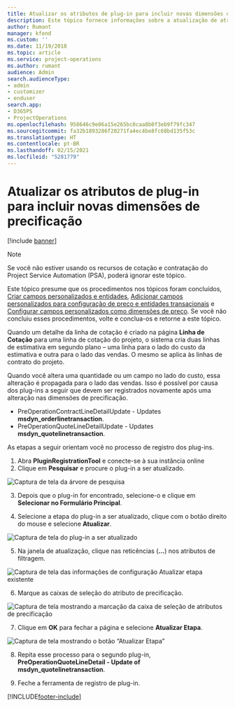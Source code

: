 ```yaml
---
title: Atualizar os atributos de plug-in para incluir novas dimensões de precificação
description: Este tópico fornece informações sobre a atualização de atributos de plug-in para dimensões de precificação.
author: Rumant
manager: kfend
ms.custom: ''
ms.date: 11/19/2018
ms.topic: article
ms.service: project-operations
ms.author: rumant
audience: Admin
search.audienceType:
- admin
- customizer
- enduser
search.app:
- D365PS
- ProjectOperations
ms.openlocfilehash: 958646c9e06a15e265bc0caa8b0f3eb9f79fc347
ms.sourcegitcommit: fa32b1893286f20271fa4ec4be8fc68bd135f53c
ms.translationtype: HT
ms.contentlocale: pt-BR
ms.lasthandoff: 02/15/2021
ms.locfileid: "5281779"
---
```

# <a name="update-plug-in-attributes-to-include-new-pricing-dimensions"></a>Atualizar os atributos de plug-in para incluir novas dimensões de precificação

[!include [banner](../includes/psa-now-project-operations.md)]

> [!NOTE]
> Se você não estiver usando os recursos de cotação e contratação do Project Service Automation (PSA), poderá ignorar este tópico.

Este tópico presume que os procedimentos nos tópicos foram concluídos, [Criar campos personalizados e entidades](create-custom-fields-entities.md), [Adicionar campos personalizados para configuração de preço e entidades transacionais](field-references.md) e [Configurar campos personalizados como dimensões de preço](set-up-pricing-dimensions.md). Se você não concluiu esses procedimentos, volte e conclua-os e retorne a este tópico.

Quando um detalhe da linha de cotação é criado na página **Linha de Cotação** para uma linha de cotação do projeto, o sistema cria duas linhas de estimativa em segundo plano – uma linha para o lado do custo da estimativa e outra para o lado das vendas. O mesmo se aplica às linhas de contrato do projeto.

Quando você altera uma quantidade ou um campo no lado do custo, essa alteração é propagada para o lado das vendas. Isso é possível por causa dos plug-ins a seguir que devem ser registrados novamente após uma alteração nas dimensões de precificação.

- PreOperationContractLineDetailUpdate - Updates **msdyn_orderlinetransaction**.
- PreOperationQuoteLineDetailUpdate - Updates **msdyn_quotelinetransaction**.

As etapas a seguir orientam você no processo de registro dos plug-ins.

1. Abra **PluginRegistrationTool** e conecte-se à sua instância online
2. Clique em **Pesquisar** e procure o plug-in a ser atualizado.

 ![Captura de tela da árvore de pesquisa](media/PRT-1.png)

3. Depois que o plug-in for encontrado, selecione-o e clique em **Selecionar no Formulário Principal**.

4. Selecione a etapa do plug-in a ser atualizado, clique com o botão direito do mouse e selecione **Atualizar**.

 ![Captura de tela do plug-in a ser atualizado](media/PRT-2.png)
 
5. Na janela de atualização, clique nas reticências (**...**) nos atributos de filtragem.

 ![Captura de tela das informações de configuração Atualizar etapa existente](media/PRT-3.png)
 
6. Marque as caixas de seleção do atributo de precificação.

 ![Captura de tela mostrando a marcação da caixa de seleção de atributos de precificação](media/PRT-4.png)

7. Clique em **OK** para fechar a página e selecione **Atualizar Etapa**.

 ![Captura de tela mostrando o botão “Atualizar Etapa”](media/PRT-5.png)
 
8. Repita esse processo para o segundo plug-in, **PreOperationQuoteLineDetail - Update of msdyn_quotelinetransaction**.

9. Feche a ferramenta de registro de plug-in.



[!INCLUDE[footer-include](../includes/footer-banner.md)]